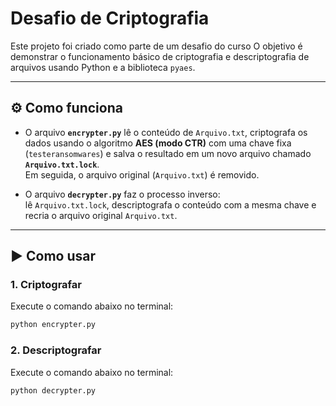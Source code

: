 # Desafio de Criptografia

Este projeto foi criado como parte de um desafio do curso 
O objetivo é demonstrar o funcionamento básico de criptografia e descriptografia de arquivos usando Python e a biblioteca `pyaes`.

---

## ⚙️ Como funciona

- O arquivo **`encrypter.py`** lê o conteúdo de `Arquivo.txt`, criptografa os dados usando o algoritmo **AES (modo CTR)** com uma chave fixa (`testeransomwares`) e salva o resultado em um novo arquivo chamado **`Arquivo.txt.lock`**.  
  Em seguida, o arquivo original (`Arquivo.txt`) é removido.

- O arquivo **`decrypter.py`** faz o processo inverso:  
  lê `Arquivo.txt.lock`, descriptografa o conteúdo com a mesma chave e recria o arquivo original `Arquivo.txt`.

---

## ▶️ Como usar

### 1. Criptografar
Execute o comando abaixo no terminal:
```bash
python encrypter.py
```

### 2. Descriptografar
Execute o comando abaixo no terminal:
```bash
python decrypter.py
```
